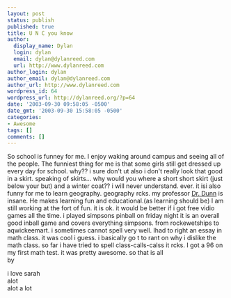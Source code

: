 ```yaml
---
layout: post
status: publish
published: true
title: U N C you know
author:
  display_name: Dylan
  login: dylan
  email: dylan@dylanreed.com
  url: http://www.dylanreed.com
author_login: dylan
author_email: dylan@dylanreed.com
author_url: http://www.dylanreed.com
wordpress_id: 64
wordpress_url: http://dylanreed.org/?p=64
date: '2003-09-30 09:58:05 -0500'
date_gmt: '2003-09-30 15:58:05 -0500'
categories:
- Awesome
tags: []
comments: []
---
```

<p>So school is funney for me. I enjoy waking around campus and seeing all of the people. The funniest thing for me is that some girls still get dressed up every day for school. why?? i sure don't ut also i don't really look that good in a skirt. speaking of skirts... why would you where a short short skirt (just below your but) and a winter coat?? i will never understand. ever. it isi also funny for me to learn geography. geography rcks. my professor <a href="http://geography.unco.edu/department/faculty/DUNN/Biography.htm">Dr. Dunn</a> is insane. He makes learning fun and educational.(as learning should be) I am still working at the fort of fun. it is ok. it would be better if i got free vidio games all the time. i played simpsons pinball on friday night it is an overall good inball game and covers everything simpsons. from rockewetships to aqwickeemart. i sometimes cannot spell very well. Ihad to right an essay in math class. it was cool i guess. i basically go t to rant on why i dislike the math class. so far i have tried to spell class-calls-calss it rcks. I got a 96 on my first math test. it was pretty awesome. so that is all<br />
by</p>
<p>i love sarah<br />
 alot<br />
alot a lot</p>
